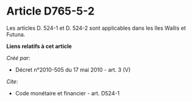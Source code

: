 # Article D765-5-2

Les articles D. 524-1 et D. 524-2 sont applicables dans les îles Wallis et Futuna.

**Liens relatifs à cet article**

_Créé par_:

  - Décret n°2010-505 du 17 mai 2010 - art. 3 (V)

_Cite_:

  - Code monétaire et financier - art. D524-1
